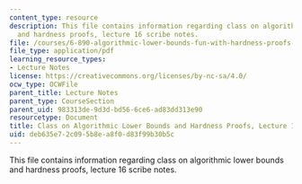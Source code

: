 ```yaml
---
content_type: resource
description: This file contains information regarding class on algorithmic lower bounds
  and hardness proofs, lecture 16 scribe notes.
file: /courses/6-890-algorithmic-lower-bounds-fun-with-hardness-proofs-fall-2014/deb635e72c095b8ea8f0d83f99b30b5c_MIT6_890F14_Lec16.pdf
file_type: application/pdf
learning_resource_types:
- Lecture Notes
license: https://creativecommons.org/licenses/by-nc-sa/4.0/
ocw_type: OCWFile
parent_title: Lecture Notes
parent_type: CourseSection
parent_uid: 983313de-9d3d-bd56-6ce6-ad83dd313e90
resourcetype: Document
title: Class on Algorithmic Lower Bounds and Hardness Proofs, Lecture 16 Scribe Notes
uid: deb635e7-2c09-5b8e-a8f0-d83f99b30b5c
---
```

This file contains information regarding class on algorithmic lower bounds and hardness proofs, lecture 16 scribe notes.